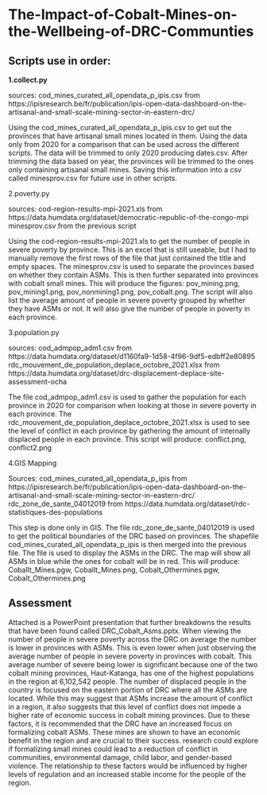 # The-Impact-of-Cobalt-Mines-on-the-Wellbeing-of-DRC-Communties

## Scripts use in order:
**<p>1.collect.py<p>**
<p>sources: cod_mines_curated_all_opendata_p_ipis.csv from https://ipisresearch.be/fr/publication/ipis-open-data-dashboard-on-the-artisanal-and-small-scale-mining-sector-in-eastern-drc/<p>
<p>Using the cod_mines_curated_all_opendata_p_ipis.csv to get out the provinces that have artisanal small mines located in them. Using the data only from 2020 for a comparison that can be used across the different scripts. The data will be trimmed to only 2020 producing dates.csv. After trimming the data based on year, the provinces will be trimmed to the ones only containing artisanal small mines. Saving this information into a csv called minesprov.csv for future use in other scripts.<p>
<p>2.poverty.py <p>
<p>sources: cod-region-results-mpi-2021.xls from https://data.humdata.org/dataset/democratic-republic-of-the-congo-mpi
minesprov.csv from the previous script <p>
<p>Using the cod-region-results-mpi-2021.xls to get the number of people in severe poverty by province. This is an excel that is still useable, but I had to manually remove the first rows of the file that just contained the title and empty spaces. The minesprov.csv is used to separate the provinces based on whether they contain ASMs. This is then further separated into provinces with cobalt small mines. This will produce the figures: pov_mining.png, pov_mining1.png, pov_nonmining1.png, pov_cobalt.png. The script will also list the average amount of people in severe poverty grouped by whether they have ASMs or not. It will also give the number of people in poverty in each province.<p>
<p>3.population.py <p>
<p>sources: cod_admpop_adm1.csv from https://data.humdata.org/dataset/d1160fa9-1d58-4f96-9df5-edbff2e80895
rdc_mouvement_de_population_deplace_octobre_2021.xlsx from https://data.humdata.org/dataset/drc-displacement-deplace-site-assessment-ocha <p>
<p>The file cod_admpop_adm1.csv is used to gather the population for each province in 2020 for comparison when looking at those in severe poverty in each province. The rdc_mouvement_de_population_deplace_octobre_2021.xlsx is used to see the level of conflict in each province by gathering the amount of internally displaced people in each province. This script will produce: conflict.png, conflict2.png<p>
<p>4.GIS Mapping<p> 
<p>Sources: cod_mines_curated_all_opendata_p_ipis from https://ipisresearch.be/fr/publication/ipis-open-data-dashboard-on-the-artisanal-and-small-scale-mining-sector-in-eastern-drc/ 
rdc_zone_de_sante_04012019 from https://data.humdata.org/dataset/rdc-statistiques-des-populations<p>
<p>This step is done only in GIS. The file rdc_zone_de_sante_04012019 is used to get the political boundaries of the DRC based on provinces. The shapefile cod_mines_curated_all_opendata_p_ipis is then merged into the previous file. The file is used to display the ASMs in the DRC. The map will show all ASMs in blue while the ones for cobalt will be in red. This will produce: Coballt_Mines.pgw, Coballt_Mines.png, Cobalt_Othermines.pgw, Cobalt_Othermines.png<p>

## Assessment 
Attached is a PowerPoint presentation that further breakdowns the results that have been found called DRC_Cobalt_Asms.pptx. When viewing the number of people in severe poverty across the DRC on average the number is lower in provinces with ASMs. This is even lower when just observing the average number of people in severe poverty in provinces with cobalt. This average number of severe being lower is significant because one of the two cobalt mining provinces, Haut-Katanga, has one of the highest populations in the region at 6,102,542 people. The number of displaced people in the country is focused on the eastern portion of DRC where all the ASMs are located. While this may suggest that ASMs increase the amount of conflict in a region, it also suggests that this level of conflict does not impede a higher rate of economic success in cobalt mining provinces. Due to these factors, it is recommended that the DRC have an increased focus on formalizing cobalt ASMs. These mines are shown to have an economic benefit in the region and are crucial to their success. research could explore if formalizing small mines could lead to a reduction of conflict in communities, environmental damage, child labor, and gender-based violence. The relationship to these factors would be influenced by higher levels of regulation and an increased stable income for the people of the region. 

